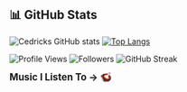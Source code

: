 



## 📊 GitHub Stats

![Cedricks GitHub stats](https://github-readme-stats.vercel.app/api?username=CedrickGD&show_icons=true&theme=radical)
[![Top Langs](https://github-readme-stats.vercel.app/api/top-langs/?username=CedrickGD&layout=compact&theme=radical)](https://github.com/anuraghazra/github-readme-stats)

![Profile Views](https://komarev.com/ghpvc/?username=CedrickGD&color=blueviolet)
![Followers](https://img.shields.io/github/followers/CedrickGD?style=social)
![GitHub Streak](https://streak-stats.demolab.com/?user=CedrickGD&theme=radical)

<p>
  <span style="font-size: larger; font-weight: bold; vertical-align: middle;">Music I Listen To &rarr;</span>
  <a href="https://www.youtube.com/watch?v=xvFZjo5PgG0">
    <img src="https://github.com/CedrickGD/CedrickGD/blob/main/Alpha.png" alt="Watch the video" width="20" style="vertical-align:middle;"/>
  </a>
</p>
